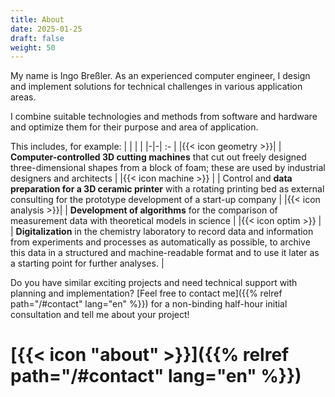 ```yaml
---
title: About
date: 2025-01-25
draft: false
weight: 50
---
```


My name is Ingo Breßler. As an experienced computer engineer, I design and implement solutions for technical challenges in various application areas.

I combine suitable technologies and methods from software and hardware and optimize them for their purpose and area of application.

This includes, for example:
| | |    |
|-|-| :- |
|{{< icon geometry >}}|&nbsp;| **Computer-controlled 3D cutting machines** that cut out freely designed three-dimensional shapes from a block of foam; these are used by industrial designers and architects |
|{{< icon machine >}} |      | Control and **data preparation for a 3D ceramic printer** with a rotating printing bed as external consulting for the prototype development of a start-up company |
|{{< icon analysis >}}|      | **Development of algorithms** for the comparison of measurement data with theoretical models in science |
|{{< icon optim >}}   |      | **Digitalization** in the chemistry laboratory to record data and information from experiments and processes as automatically as possible, to archive this data in a structured and machine-readable format and to use it later as a starting point for further analyses. |

Do you have similar exciting projects and need technical support with planning and implementation? [Feel free to contact me]({{% relref path="/#contact" lang="en" %}}) for a non-binding half-hour initial consultation and tell me about your project!

# [{{< icon "about" >}}]({{% relref path="/#contact" lang="en" %}})
